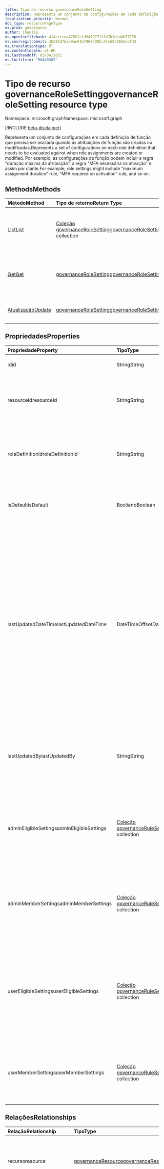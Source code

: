 ```yaml
---
title: Tipo de recurso governanceRoleSetting
description: Representa um conjunto de configurações em cada definição de função que precisa ser avaliada quando as atribuições de função são criadas ou modificadas.
localization_priority: Normal
doc_type: resourcePageType
ms.prod: governance
author: shauliu
ms.openlocfilehash: 414ccfcea47892e1d9479771ffd7b1dea8b77770
ms.sourcegitcommit: 3b583d7baa9ae81b796fd30bc24c65d26b2cdf43
ms.translationtype: MT
ms.contentlocale: pt-BR
ms.lasthandoff: 03/04/2021
ms.locfileid: "50440307"
---
```

# <a name="governancerolesetting-resource-type"></a><span data-ttu-id="d04ee-103">Tipo de recurso governanceRoleSetting</span><span class="sxs-lookup"><span data-stu-id="d04ee-103">governanceRoleSetting resource type</span></span>

<span data-ttu-id="d04ee-104">Namespace: microsoft.graph</span><span class="sxs-lookup"><span data-stu-id="d04ee-104">Namespace: microsoft.graph</span></span>

[!INCLUDE [beta-disclaimer](../../includes/beta-disclaimer.md)]

<span data-ttu-id="d04ee-105">Representa um conjunto de configurações em cada definição de função que precisa ser avaliada quando as atribuições de função são criadas ou modificadas.</span><span class="sxs-lookup"><span data-stu-id="d04ee-105">Represents a set of configurations on each role definition that needs to be evaluated against when role assignments are created or modified.</span></span> <span data-ttu-id="d04ee-106">Por exemplo, as configurações de função podem incluir a regra "duração máxima da atribuição", a regra "MFA necessária na ativação" e assim por diante.</span><span class="sxs-lookup"><span data-stu-id="d04ee-106">For example, role settings might include "maximum assignment duration" rule, "MFA required on activation" rule, and so on.</span></span>

## <a name="methods"></a><span data-ttu-id="d04ee-107">Methods</span><span class="sxs-lookup"><span data-stu-id="d04ee-107">Methods</span></span>

| <span data-ttu-id="d04ee-108">Método</span><span class="sxs-lookup"><span data-stu-id="d04ee-108">Method</span></span>          | <span data-ttu-id="d04ee-109">Tipo de retorno</span><span class="sxs-lookup"><span data-stu-id="d04ee-109">Return Type</span></span> |<span data-ttu-id="d04ee-110">Descrição</span><span class="sxs-lookup"><span data-stu-id="d04ee-110">Description</span></span>|
|:---------------|:--------|:--------|
|[<span data-ttu-id="d04ee-111">List</span><span class="sxs-lookup"><span data-stu-id="d04ee-111">List</span></span>](../api/governancerolesetting-list.md) | <span data-ttu-id="d04ee-112">[Coleção governanceRoleSetting](../resources/governancerolesetting.md)</span><span class="sxs-lookup"><span data-stu-id="d04ee-112">[governanceRoleSetting](../resources/governancerolesetting.md) collection</span></span>|<span data-ttu-id="d04ee-113">Listar uma coleção de configurações de função em um recurso.</span><span class="sxs-lookup"><span data-stu-id="d04ee-113">List a collection of role settings on a resource.</span></span>|
|[<span data-ttu-id="d04ee-114">Get</span><span class="sxs-lookup"><span data-stu-id="d04ee-114">Get</span></span>](../api/governancerolesetting-get.md) |  [<span data-ttu-id="d04ee-115">governanceRoleSetting</span><span class="sxs-lookup"><span data-stu-id="d04ee-115">governanceRoleSetting</span></span>](../resources/governancerolesetting.md) |<span data-ttu-id="d04ee-116">Ler propriedades e relações de uma configuração de função.</span><span class="sxs-lookup"><span data-stu-id="d04ee-116">Read properties and relationships of a role setting.</span></span>|
|[<span data-ttu-id="d04ee-117">Atualização</span><span class="sxs-lookup"><span data-stu-id="d04ee-117">Update</span></span>](../api/governancerolesetting-update.md) | [<span data-ttu-id="d04ee-118">governanceRoleSetting</span><span class="sxs-lookup"><span data-stu-id="d04ee-118">governanceRoleSetting</span></span>](../resources/governancerolesetting.md)  |<span data-ttu-id="d04ee-119">Atualizar um objeto de configuração de função.</span><span class="sxs-lookup"><span data-stu-id="d04ee-119">Update a role setting object.</span></span> |

## <a name="properties"></a><span data-ttu-id="d04ee-120">Propriedades</span><span class="sxs-lookup"><span data-stu-id="d04ee-120">Properties</span></span>
|<span data-ttu-id="d04ee-121">Propriedade</span><span class="sxs-lookup"><span data-stu-id="d04ee-121">Property</span></span>               |<span data-ttu-id="d04ee-122">Tipo</span><span class="sxs-lookup"><span data-stu-id="d04ee-122">Type</span></span>                                      |<span data-ttu-id="d04ee-123">Descrição</span><span class="sxs-lookup"><span data-stu-id="d04ee-123">Description</span></span>|
|:--------------------|:---------------------------------------|:----------|
|<span data-ttu-id="d04ee-124">id</span><span class="sxs-lookup"><span data-stu-id="d04ee-124">id</span></span>                   |<span data-ttu-id="d04ee-125">String</span><span class="sxs-lookup"><span data-stu-id="d04ee-125">String</span></span>                                  |<span data-ttu-id="d04ee-126">A id da roleSetting.</span><span class="sxs-lookup"><span data-stu-id="d04ee-126">The id of the roleSetting.</span></span>|
|<span data-ttu-id="d04ee-127">resourceId</span><span class="sxs-lookup"><span data-stu-id="d04ee-127">resourceId</span></span>           |<span data-ttu-id="d04ee-128">String</span><span class="sxs-lookup"><span data-stu-id="d04ee-128">String</span></span>                                  |<span data-ttu-id="d04ee-129">Obrigatório.</span><span class="sxs-lookup"><span data-stu-id="d04ee-129">Required.</span></span> <span data-ttu-id="d04ee-130">A id do recurso ao que a configuração de função está associada.</span><span class="sxs-lookup"><span data-stu-id="d04ee-130">The id of the resource that the role setting is associated with.</span></span>|
|<span data-ttu-id="d04ee-131">roleDefinitionId</span><span class="sxs-lookup"><span data-stu-id="d04ee-131">roleDefinitionId</span></span>     |<span data-ttu-id="d04ee-132">String</span><span class="sxs-lookup"><span data-stu-id="d04ee-132">String</span></span>                                  |<span data-ttu-id="d04ee-133">Obrigatório.</span><span class="sxs-lookup"><span data-stu-id="d04ee-133">Required.</span></span> <span data-ttu-id="d04ee-134">A id da definição de função à que a configuração de função está associada.</span><span class="sxs-lookup"><span data-stu-id="d04ee-134">The id of the role definition that the role setting is associated with.</span></span>|
|<span data-ttu-id="d04ee-135">isDefault</span><span class="sxs-lookup"><span data-stu-id="d04ee-135">isDefault</span></span>            |<span data-ttu-id="d04ee-136">Booliano</span><span class="sxs-lookup"><span data-stu-id="d04ee-136">Boolean</span></span>                                 |<span data-ttu-id="d04ee-137">Somente leitura.</span><span class="sxs-lookup"><span data-stu-id="d04ee-137">Read-only.</span></span> <span data-ttu-id="d04ee-138">Indicar se roleSetting é uma roleSetting padrão</span><span class="sxs-lookup"><span data-stu-id="d04ee-138">Indicate if the roleSetting is a default roleSetting</span></span>|
|<span data-ttu-id="d04ee-139">lastUpdatedDateTime</span><span class="sxs-lookup"><span data-stu-id="d04ee-139">lastUpdatedDateTime</span></span>  |<span data-ttu-id="d04ee-140">DateTimeOffset</span><span class="sxs-lookup"><span data-stu-id="d04ee-140">DateTimeOffset</span></span>                          |<span data-ttu-id="d04ee-141">Somente leitura.</span><span class="sxs-lookup"><span data-stu-id="d04ee-141">Read-only.</span></span> <span data-ttu-id="d04ee-142">A hora em que a configuração de função foi atualizada pela última vez.</span><span class="sxs-lookup"><span data-stu-id="d04ee-142">The time when the role setting was last updated.</span></span> <span data-ttu-id="d04ee-143">O tipo Timestamp representa informações de data e hora usando o formato ISO 8601 e está sempre no horário UTC.</span><span class="sxs-lookup"><span data-stu-id="d04ee-143">The Timestamp type represents date and time information using ISO 8601 format and is always in UTC time.</span></span> <span data-ttu-id="d04ee-144">Por exemplo, meia-noite em UTC no dia 1° de janeiro de 2014 teria esta aparência: `'2014-01-01T00:00:00Z'`</span><span class="sxs-lookup"><span data-stu-id="d04ee-144">For example, midnight UTC on Jan 1, 2014 would look like this: `'2014-01-01T00:00:00Z'`</span></span>|
|<span data-ttu-id="d04ee-145">lastUpdatedBy</span><span class="sxs-lookup"><span data-stu-id="d04ee-145">lastUpdatedBy</span></span>        |<span data-ttu-id="d04ee-146">String</span><span class="sxs-lookup"><span data-stu-id="d04ee-146">String</span></span>                                  |<span data-ttu-id="d04ee-147">Somente leitura.</span><span class="sxs-lookup"><span data-stu-id="d04ee-147">Read-only.</span></span> <span data-ttu-id="d04ee-148">O nome de exibição do administrador que atualizou pela última vez a funçãoSetting.</span><span class="sxs-lookup"><span data-stu-id="d04ee-148">The display name of the administrator who last updated the roleSetting.</span></span>|
|<span data-ttu-id="d04ee-149">adminEligibleSettings</span><span class="sxs-lookup"><span data-stu-id="d04ee-149">adminEligibleSettings</span></span>|<span data-ttu-id="d04ee-150">[Coleção governanceRuleSetting](../resources/governancerulesetting.md)</span><span class="sxs-lookup"><span data-stu-id="d04ee-150">[governanceRuleSetting](../resources/governancerulesetting.md) collection</span></span>|<span data-ttu-id="d04ee-151">As configurações de regra avaliadas quando um administrador tenta adicionar uma atribuição de função qualificada.</span><span class="sxs-lookup"><span data-stu-id="d04ee-151">The rule settings that are evaluated when an administrator tries to add an eligible role assignment.</span></span>|
|<span data-ttu-id="d04ee-152">adminMemberSettings</span><span class="sxs-lookup"><span data-stu-id="d04ee-152">adminMemberSettings</span></span>  |<span data-ttu-id="d04ee-153">[Coleção governanceRuleSetting](../resources/governancerulesetting.md)</span><span class="sxs-lookup"><span data-stu-id="d04ee-153">[governanceRuleSetting](../resources/governancerulesetting.md) collection</span></span>|<span data-ttu-id="d04ee-154">As configurações de regra avaliadas quando um administrador tenta adicionar uma atribuição de função de membro direto.</span><span class="sxs-lookup"><span data-stu-id="d04ee-154">The rule settings that are evaluated when an administrator tries to add a direct member role assignment.</span></span>|
|<span data-ttu-id="d04ee-155">userEligibleSettings</span><span class="sxs-lookup"><span data-stu-id="d04ee-155">userEligibleSettings</span></span> |<span data-ttu-id="d04ee-156">[Coleção governanceRuleSetting](../resources/governancerulesetting.md)</span><span class="sxs-lookup"><span data-stu-id="d04ee-156">[governanceRuleSetting](../resources/governancerulesetting.md) collection</span></span>|<span data-ttu-id="d04ee-157">As configurações de regra avaliadas quando um usuário tenta adicionar uma atribuição de função qualificada.</span><span class="sxs-lookup"><span data-stu-id="d04ee-157">The rule settings that are evaluated when a user tries to add an eligible role assignment.</span></span> <span data-ttu-id="d04ee-158">A configuração não tem suporte por enquanto.</span><span class="sxs-lookup"><span data-stu-id="d04ee-158">The setting is not supported for now.</span></span>|
|<span data-ttu-id="d04ee-159">userMemberSettings</span><span class="sxs-lookup"><span data-stu-id="d04ee-159">userMemberSettings</span></span>   |<span data-ttu-id="d04ee-160">[Coleção governanceRuleSetting](../resources/governancerulesetting.md)</span><span class="sxs-lookup"><span data-stu-id="d04ee-160">[governanceRuleSetting](../resources/governancerulesetting.md) collection</span></span>|<span data-ttu-id="d04ee-161">As configurações de regra avaliadas quando um usuário tenta ativar sua atribuição de função.</span><span class="sxs-lookup"><span data-stu-id="d04ee-161">The rule settings that are evaluated when a user tries to activate his role assignment.</span></span>|

## <a name="relationships"></a><span data-ttu-id="d04ee-162">Relações</span><span class="sxs-lookup"><span data-stu-id="d04ee-162">Relationships</span></span>
| <span data-ttu-id="d04ee-163">Relação</span><span class="sxs-lookup"><span data-stu-id="d04ee-163">Relationship</span></span> | <span data-ttu-id="d04ee-164">Tipo</span><span class="sxs-lookup"><span data-stu-id="d04ee-164">Type</span></span>   |<span data-ttu-id="d04ee-165">Descrição</span><span class="sxs-lookup"><span data-stu-id="d04ee-165">Description</span></span>|
|:---------------|:--------|:----------|
|<span data-ttu-id="d04ee-166">recurso</span><span class="sxs-lookup"><span data-stu-id="d04ee-166">resource</span></span>|[<span data-ttu-id="d04ee-167">governanceResource</span><span class="sxs-lookup"><span data-stu-id="d04ee-167">governanceResource</span></span>](../resources/governanceresource.md)|<span data-ttu-id="d04ee-168">Somente leitura.</span><span class="sxs-lookup"><span data-stu-id="d04ee-168">Read-only.</span></span> <span data-ttu-id="d04ee-169">O recurso associado para essa configuração de função.</span><span class="sxs-lookup"><span data-stu-id="d04ee-169">The associated resource for this role setting.</span></span>|
|<span data-ttu-id="d04ee-170">roleDefinition</span><span class="sxs-lookup"><span data-stu-id="d04ee-170">roleDefinition</span></span>|[<span data-ttu-id="d04ee-171">governanceRoleDefinition</span><span class="sxs-lookup"><span data-stu-id="d04ee-171">governanceRoleDefinition</span></span>](../resources/governanceroledefinition.md)|<span data-ttu-id="d04ee-172">Somente leitura.</span><span class="sxs-lookup"><span data-stu-id="d04ee-172">Read-only.</span></span> <span data-ttu-id="d04ee-173">A definição de função que é imposta com essa configuração de função.</span><span class="sxs-lookup"><span data-stu-id="d04ee-173">The role definition that is enforced with this role setting.</span></span> |

## <a name="json-representation"></a><span data-ttu-id="d04ee-174">Representação JSON</span><span class="sxs-lookup"><span data-stu-id="d04ee-174">JSON representation</span></span>

<span data-ttu-id="d04ee-175">Veja a seguir uma representação JSON do recurso.</span><span class="sxs-lookup"><span data-stu-id="d04ee-175">Here is a JSON representation of the resource.</span></span>

<!-- {
  "blockType": "resource",
  "keyProperty": "id",
  "optionalProperties": [

  ],
  "@odata.type": "microsoft.graph.governanceRoleSetting"
}-->

```json
{
  "id": "String (identifier)",
  "resourceId": "String",
  "roleDefinitionId": "String",
  "isDefault": true,
  "lastUpdatedDateTime": "String (timestamp)",
  "lastUpdatedBy": "String",
  "adminEligibleSettings": [{"@odata.type": "microsoft.graph.governanceRuleSetting"}],
  "adminMemberSettings": [{"@odata.type": "microsoft.graph.governanceRuleSetting"}],
  "userEligibleSettings": [{"@odata.type": "microsoft.graph.governanceRuleSetting"}],
  "userMemberSettings": [{"@odata.type": "microsoft.graph.governanceRuleSetting"}]
}

```

<!-- uuid: 8fcb5dbc-d5aa-4681-8e31-b001d5168d79
2015-10-25 14:57:30 UTC -->
<!--
{
  "type": "#page.annotation",
  "description": "governanceRoleSetting",
  "keywords": "",
  "section": "documentation",
  "tocPath": "",
  "suppressions": []
}
-->



